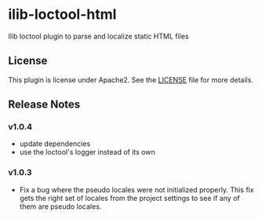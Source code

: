 # ilib-loctool-html

Ilib loctool plugin to parse and localize static HTML files

## License

This plugin is license under Apache2. See the [LICENSE](./LICENSE)
file for more details.

## Release Notes

### v1.0.4

- update dependencies
- use the loctool's logger instead of its own

### v1.0.3

- Fix a bug where the pseudo locales were not initialized properly.
  This fix gets the right set of locales from the project settings to
  see if any of them are pseudo locales.

